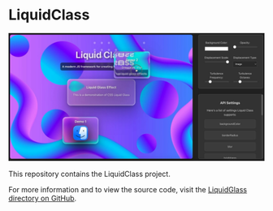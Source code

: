 # LiquidClass

[![Watch Demo](Preview/Preview.jpg)](Preview/Preview.mov)

This repository contains the LiquidClass project.

For more information and to view the source code, visit the [LiquidGlass directory on GitHub](https://github.com/KaliforniaGator/LiquidClass/tree/main/LiquidClass).
